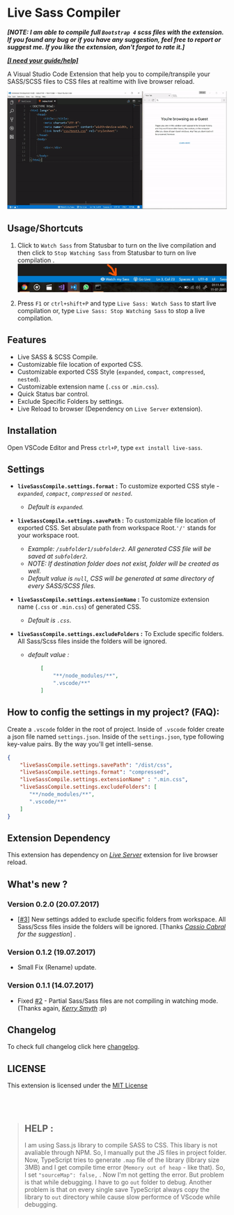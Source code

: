 # Live Sass Compiler

**_[NOTE: I am able to compile full `Bootstrap 4` scss files with the extension. If you found any bug or if you have any suggestion, feel free to report or suggest me. If you like the extension, don't forgot to rate it.]_**

**_[[I need your guide/help]](https://github.com/ritwickdey/vscode-live-sass-compiler/blob/master/README.md#help-)_**

A Visual Studio Code Extension that help you to compile/transpile your SASS/SCSS files to CSS files at realtime with live browser reload.

![App Preview](./images/Screenshot/AnimatedPreview.gif)

## Usage/Shortcuts
1. Click to `Watch Sass` from Statusbar to turn on the live compilation and then click to `Stop Watching Sass` from Statusbar to turn on live compilation . 
![Statusbar control](./images/Screenshot/statusbar.jpg)

2. Press `F1` or `ctrl+shift+P` and type `Live Sass: Watch Sass` to start live compilation or, type `Live Sass: Stop Watching Sass` to stop a live compilation.

## Features
* Live SASS & SCSS Compile.
* Customizable file location of exported CSS.
* Customizable exported CSS Style (`expanded`, `compact`, `compressed`, `nested`).
* Customizable extension name (`.css` or `.min.css`).
* Quick Status bar control.
* Exclude Specific Folders by settings. 
* Live Reload to browser (Dependency on `Live Server` extension).

## Installation
Open VSCode Editor and Press `ctrl+P`, type `ext install live-sass`.

## Settings
* **`liveSassCompile.settings.format` :** To customize exported CSS style - _`expanded`_, _`compact`_, _`compressed`_ or _`nested`_.
    * _Default is  `expanded`._

* **`liveSassCompile.settings.savePath` :** To customizable file location of exported CSS. Set absulate path from workspace Root.`'/'` stands for your workspace root.
    * _Example: `/subfolder1/subfolder2`. All generated CSS file will be saved at `subfolder2`._
    * _NOTE: If destination folder does not exist, folder will be created as well._ 
    * _Default value is `null`, CSS will be generated at same directory of every SASS/SCSS files._
* **`liveSassCompile.settings.extensionName` :** To customize extension name (`.css` or `.min.css`) of generated CSS. 
    * _Default is `.css`._
* **`liveSassCompile.settings.excludeFolders` :** To Exclude specific folders. All Sass/Scss files inside the folders will be ignored.
    * _default value :_
        ```json
            [ 
                "**/node_modules/**",
                ".vscode/**" 
            ]
        ```

## How to config the settings in my project? (FAQ):
Create a `.vscode` folder in the root of project. Inside of `.vscode` folder create a json file named `settings.json`.
Inside of the `settings.json`, type following key-value pairs. By the way you'll get intelli-sense.

```json
{
    "liveSassCompile.settings.savePath": "/dist/css",
    "liveSassCompile.settings.format": "compressed",
    "liveSassCompile.settings.extensionName" : ".min.css",
    "liveSassCompile.settings.excludeFolders": [
       "**/node_modules/**",
       ".vscode/**"
    ]
}
```

## Extension Dependency 
This extension has dependency on _[Live Server](https://marketplace.visualstudio.com/items?itemName=ritwickdey.LiveServer)_ extension for live browser reload.

## What's new ?

### Version 0.2.0 (20.07.2017)
* [[#3](https://github.com/ritwickdey/vscode-live-sass-compiler/issues/3)] New settings added to exclude specific folders from workspace. All Sass/Scss files inside the folders will be ignored. [Thanks _[Cassio Cabral](https://github.com/cassioscabral) for the suggestion_] .

### Version 0.1.2 (19.07.2017)
* Small Fix (Rename) update.

### Version 0.1.1 (14.07.2017)
* Fixed [#2](https://github.com/ritwickdey/vscode-live-sass-compiler/issues/2) - Partial Sass/Sass files are not compiling in watching mode. (Thanks again, _[Kerry Smyth](https://github.com/Kerrys7777) :p_)


## Changelog
To check full changelog click here [changelog](CHANGELOG.md).

## LICENSE
This extension is licensed under the [MIT License](LICENSE)

<br>
<br>

> ## HELP : 
> I am using Sass.js library to compile SASS to CSS. This libary is not avaliable through NPM. So, I manually put the JS files in project folder. Now, TypeScript tries to generate `.map` file of the library (library size 3MB) and I get compile time error (`Memory out of heap` - like that). So, I set `"sourceMap": false,` . Now I'm not getting the error. But problem is that while debugging. I have to go `out` folder to debug. Another problem is that on every single save TypeScript always copy the library to `out` directory while cause slow performce of VScode while debugging.
